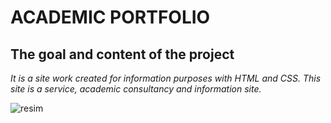 # ACADEMIC PORTFOLIO

## The goal and content of the project
*It is a site work created for information purposes with HTML and CSS. This site is a service, academic consultancy and information site.*

![resim](https://github.com/funda-catalbas/akademik/blob/main/resim.PNG)
